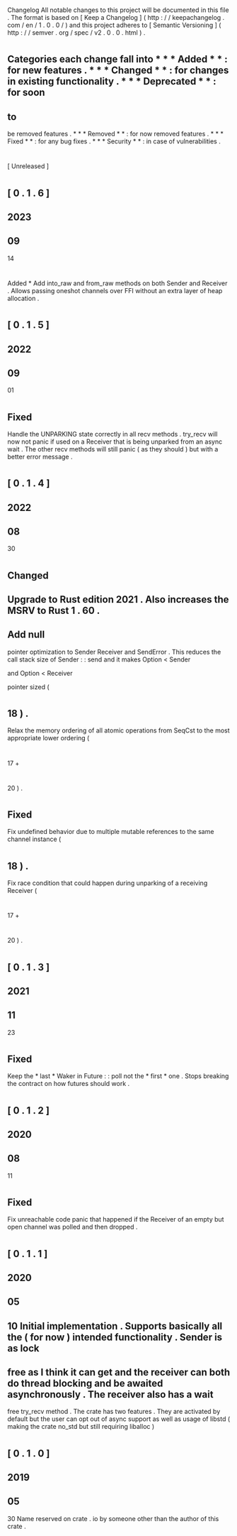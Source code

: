 #
Changelog
All
notable
changes
to
this
project
will
be
documented
in
this
file
.
The
format
is
based
on
[
Keep
a
Changelog
]
(
http
:
/
/
keepachangelog
.
com
/
en
/
1
.
0
.
0
/
)
and
this
project
adheres
to
[
Semantic
Versioning
]
(
http
:
/
/
semver
.
org
/
spec
/
v2
.
0
.
0
.
html
)
.
#
#
#
Categories
each
change
fall
into
*
*
*
Added
*
*
:
for
new
features
.
*
*
*
Changed
*
*
:
for
changes
in
existing
functionality
.
*
*
*
Deprecated
*
*
:
for
soon
-
to
-
be
removed
features
.
*
*
*
Removed
*
*
:
for
now
removed
features
.
*
*
*
Fixed
*
*
:
for
any
bug
fixes
.
*
*
*
Security
*
*
:
in
case
of
vulnerabilities
.
#
#
[
Unreleased
]
#
#
[
0
.
1
.
6
]
-
2023
-
09
-
14
#
#
#
Added
*
Add
into_raw
and
from_raw
methods
on
both
Sender
and
Receiver
.
Allows
passing
oneshot
channels
over
FFI
without
an
extra
layer
of
heap
allocation
.
#
#
[
0
.
1
.
5
]
-
2022
-
09
-
01
#
#
#
Fixed
-
Handle
the
UNPARKING
state
correctly
in
all
recv
methods
.
try_recv
will
now
not
panic
if
used
on
a
Receiver
that
is
being
unparked
from
an
async
wait
.
The
other
recv
methods
will
still
panic
(
as
they
should
)
but
with
a
better
error
message
.
#
#
[
0
.
1
.
4
]
-
2022
-
08
-
30
#
#
#
Changed
-
Upgrade
to
Rust
edition
2021
.
Also
increases
the
MSRV
to
Rust
1
.
60
.
-
Add
null
-
pointer
optimization
to
Sender
Receiver
and
SendError
.
This
reduces
the
call
stack
size
of
Sender
:
:
send
and
it
makes
Option
<
Sender
>
and
Option
<
Receiver
>
pointer
sized
(
#
18
)
.
-
Relax
the
memory
ordering
of
all
atomic
operations
from
SeqCst
to
the
most
appropriate
lower
ordering
(
#
17
+
#
20
)
.
#
#
#
Fixed
-
Fix
undefined
behavior
due
to
multiple
mutable
references
to
the
same
channel
instance
(
#
18
)
.
-
Fix
race
condition
that
could
happen
during
unparking
of
a
receiving
Receiver
(
#
17
+
#
20
)
.
#
#
[
0
.
1
.
3
]
-
2021
-
11
-
23
#
#
#
Fixed
-
Keep
the
*
last
*
Waker
in
Future
:
:
poll
not
the
*
first
*
one
.
Stops
breaking
the
contract
on
how
futures
should
work
.
#
#
[
0
.
1
.
2
]
-
2020
-
08
-
11
#
#
#
Fixed
-
Fix
unreachable
code
panic
that
happened
if
the
Receiver
of
an
empty
but
open
channel
was
polled
and
then
dropped
.
#
#
[
0
.
1
.
1
]
-
2020
-
05
-
10
Initial
implementation
.
Supports
basically
all
the
(
for
now
)
intended
functionality
.
Sender
is
as
lock
-
free
as
I
think
it
can
get
and
the
receiver
can
both
do
thread
blocking
and
be
awaited
asynchronously
.
The
receiver
also
has
a
wait
-
free
try_recv
method
.
The
crate
has
two
features
.
They
are
activated
by
default
but
the
user
can
opt
out
of
async
support
as
well
as
usage
of
libstd
(
making
the
crate
no_std
but
still
requiring
liballoc
)
#
#
[
0
.
1
.
0
]
-
2019
-
05
-
30
Name
reserved
on
crate
.
io
by
someone
other
than
the
author
of
this
crate
.
